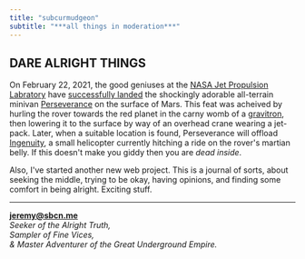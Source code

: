 ```yaml
---
title: "subcurmudgeon"
subtitle: "***all things in moderation***"
---
```


## DARE ALRIGHT THINGS
On February 22, 2021, the good geniuses at the [NASA Jet Propulsion Labratory](https://www.jpl.nasa.gov/) have [successfully landed](https://mars.nasa.gov/mars2020/multimedia/videos/?v=461) the shockingly adorable all-terrain minivan [Perseverance](https://mars.nasa.gov/mars2020/) on the surface of Mars. This feat was acheived by hurling the rover towards the red planet in the carny womb of a [gravitron](https://en.wikipedia.org/wiki/Gravitron), then lowering it to the surface by way of an overhead crane wearing a jet-pack. Later, when a suitable location is found, Perseverance will offload [Ingenuity](https://mars.nasa.gov/technology/helicopter/), a small helicopter currently hitching a ride on the rover's martian belly. If this doesn't make you giddy then you are *dead inside*.

Also, I've started another new web project. This is a journal of sorts, about seeking the middle, trying to be okay, having opinions, and finding some comfort in being alright. Exciting stuff.

***

**[jeremy@sbcn.me](mailto:jeremy@sbcn.me)**  
*Seeker of the Alright Truth,*  
*Sampler of Fine Vices,*  
*& Master Adventurer of the Great Underground Empire.*